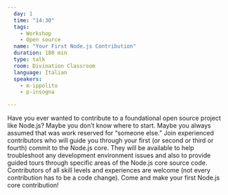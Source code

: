 ```yaml
---
  day: 1
  time: "14:30"
  tags:
    - Workshop
    - Open source
  name: "Your First Node.js Contribution"
  duration: 180 min
  type: talk
  room: Divination Classroom
  language: Italian
  speakers:
    - m-ippolito
    - p-insogna

---
```

Have you ever wanted to contribute to a foundational open source project like Node.js? Maybe you don’t know where to start. Maybe you always assumed that was work reserved for “someone else.” Join experienced contributors who will guide you through your first (or second or third or fourth) commit to the Node.js core. They will be available to help troubleshoot any development environment issues and also to provide guided tours through specific areas of the Node.js core source code. Contributors of all skill levels and experiences are welcome (not every contribution has to be a code change). Come and make your first Node.js core contribution!
  